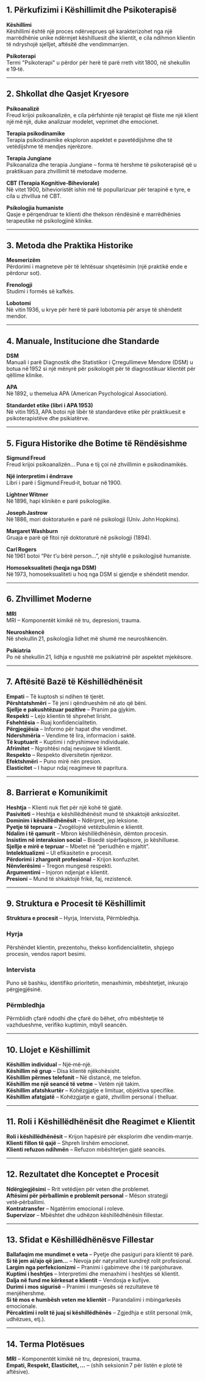 ## 1. Përkufizimi i Këshillimit dhe Psikoterapisë
**Këshillimi**  
Këshillimi është një proces ndërveprues që karakterizohet nga një marrëdhënie unike ndërmjet këshilluesit dhe klientit, e cila ndihmon klientin të ndryshojë sjelljet, aftësitë dhe vendimmarrjen.

**Psikoterapi**  
Termi "Psikoterapi" u përdor për herë të parë rreth vitit 1800, në shekullin e 19‑të.

---

## 2. Shkollat dhe Qasjet Kryesore
**Psikoanalizë**  
Freud krijoi psikoanalizën, e cila përfshinte një terapist që fliste me një klient një më një, duke analizuar modelet, veprimet dhe emocionet.

**Terapia psikodinamike**  
Terapia psikodinamike eksploron aspektet e pavetëdijshme dhe të vetëdijshme të mendjes njerëzore.

**Terapia Jungiane**  
Psikoanaliza dhe terapia Jungiane – forma të hershme të psikoterapisë që u praktikuan para zhvillimit të metodave moderne.

**CBT (Terapia Kognitive‑Biheviorale)**  
Në vitet 1900, bihevioristët ishin më të popullarizuar për terapinë e tyre, e cila u zhvillua në CBT.

**Psikologjia humaniste**  
Qasje e përqendruar te klienti dhe thekson rëndësinë e marrëdhënies terapeutike në psikologjinë klinike.

---

## 3. Metoda dhe Praktika Historike
**Mesmerizëm**  
Përdorimi i magneteve për të lehtësuar shqetësimin (një praktikë ende e përdorur sot).

**Frenologji**  
Studimi i formës së kafkës.

**Lobotomi**  
Në vitin 1936, u krye për herë të parë lobotomia për arsye të shëndetit mendor.

---

## 4. Manuale, Institucione dhe Standarde
**DSM**  
Manuali i parë Diagnostik dhe Statistikor i Çrregullimeve Mendore (DSM) u botua në 1952 si një mënyrë për psikologët për të diagnostikuar klientët për qëllime klinike.

**APA**  
Në 1892, u themelua APA (American Psychological Association).

**Standardet etike (libri i APA 1953)**  
Në vitin 1953, APA botoi një libër të standardeve etike për praktikuesit e psikoterapistëve dhe psikiatërve.

---

## 5. Figura Historike dhe Botime të Rëndësishme
**Sigmund Freud**  
Freud krijoi psikoanalizën… Puna e tij çoi në zhvillimin e psikodinamikës.

**Një interpretim i ëndrrave**  
Libri i parë i Sigmund Freud‑it, botuar në 1900.

**Lightner Witmer**  
Në 1896, hapi klinikën e parë psikologjike.

**Joseph Jastrow**  
Në 1886, mori doktoraturën e parë në psikologji (Univ. John Hopkins).

**Margaret Washburn**  
Gruaja e parë që fitoi një doktoraturë në psikologji (1894).

**Carl Rogers**  
Në 1961 botoi “Për t’u bërë person…”, një shtyllë e psikologjisë humaniste.

**Homoseksualiteti (heqja nga DSM)**  
Në 1973, homoseksualiteti u hoq nga DSM si gjendje e shëndetit mendor.

---

## 6. Zhvillimet Moderne
**MRI**  
MRI – Komponentët kimikë në tru, depresioni, trauma.

**Neuroshkencë**  
Në shekullin 21, psikologjia lidhet më shumë me neuroshkencën.

**Psikiatria**  
Po në shekullin 21, lidhja e ngushtë me psikiatrinë për aspektet mjekësore.

---

## 7. Aftësitë Bazë të Këshillëdhënësit
**Empati** – Të kuptosh si ndihen të tjerët.  
**Përshtatshmëri** – Të jeni i qëndrueshëm në ato që bëni.  
**Sjellje e pakushtëzuar pozitive** – Pranim pa gjykim.  
**Respekti** – Lejo klientin të shprehet lirisht.  
**Fshehtësia** – Ruaj konfidencialitetin.  
**Përgjegjësia** – Informo për hapat dhe vendimet.  
**Ndershmëria** – Vendime të lira, informacion i saktë.  
**Të kuptuarit** – Kuptimi i ndryshimeve individuale.  
**Afrimitet** – Ngrohtësi ndaj nevojave të klientit.  
**Respekto** – Respekto diversitetin njerëzor.  
**Efektshmëri** – Puno mirë nën presion.  
**Elasticitet** – I hapur ndaj reagimeve të papritura.

---

## 8. Barrierat e Komunikimit
**Heshtja** – Klienti nuk flet për një kohë të gjatë.  
**Pasiviteti** – Heshtja e këshillëdhënësit mund të shkaktojë anksiozitet.  
**Dominim i këshillëdhënësit** – Ndërpret, jep leksione.  
**Pyetje të tepruara** – Zvogëlojnë vetëzbulimin e klientit.  
**Ndalim i të qamurit** – Mbron këshillëdhënësin, dëmton procesin.  
**Insistim në interaksion social** – Bisedë sipërfaqësore, jo këshilluese.  
**Sjellje e mirë e tepruar** – Mbetet në “periudhën e mjaltit”.  
**Intelektualizmi** – Ul efikasitetin e procesit.  
**Përdorimi i zhargonit profesional** – Krijon konfuzitet.  
**Nënvlerësimi** – Tregon mungesë respekti.  
**Argumentimi** – Injoron ndjenjat e klientit.  
**Presioni** – Mund të shkaktojë frikë, faj, rezistencë.

---

## 9. Struktura e Procesit të Këshillimit
**Struktura e procesit** – Hyrja, Intervista, Përmbledhja.

### Hyrja  
Përshëndet klientin, prezentohu, thekso konfidencialitetin, shpjego procesin, vendos raport besimi.

### Intervista  
Puno së bashku, identifiko prioritetin, menaxhimin, mbështetjet, inkurajo përgjegjësinë.

### Përmbledhja  
Përmblidh çfarë ndodhi dhe çfarë do bëhet, ofro mbështetje të vazhdueshme, verifiko kuptimin, mbyll seancën.

---

## 10. Llojet e Këshillimit
**Këshillim individual** – Një‑më‑një.  
**Këshillim në grup** – Disa klientë njëkohësisht.  
**Këshillim përmes telefonit** – Në distancë, me telefon.  
**Këshillim me një seancë të vetme** – Vetëm një takim.  
**Këshillim afatshkurtër** – Kohëzgjatje e limituar, objektiva specifike.  
**Këshillim afatgjatë** – Kohëzgjatje e gjatë, zhvillim personal i thelluar.

---

## 11. Roli i Këshillëdhënësit dhe Reagimet e Klientit
**Roli i këshillëdhënësit** – Krijon hapësirë për eksplorim dhe vendim‑marrje.  
**Klienti fillon të qajë** – Shpreh lirshëm emocionet.  
**Klienti refuzon ndihmën** – Refuzon mbështetjen gjatë seancës.

---

## 12. Rezultatet dhe Konceptet e Procesit
**Ndërgjegjësimi** – Rrit vetëdijen për veten dhe problemet.  
**Aftësimi për përballimin e problemit personal** – Mëson strategji vetë‑përballimi.  
**Kontratransfer** – Ngatërrim emocional i roleve.  
**Supervizor** – Mbështet dhe udhëzon këshillëdhënësin fillestar.

---

## 13. Sfidat e Këshillëdhënësve Fillestar
**Ballafaqim me mundimet e veta** – Pyetje dhe pasiguri para klientit të parë.  
**Si të jem ai/ajo që jam…** – Nevoja për natyralitet kundrejt rolit profesional.  
**Largim nga perfekcionizmi** – Pranimi i gabimeve dhe i të panjohurave.  
**Kuptimi i heshtjes** – Interpretimi dhe menaxhimi i heshtjes së klientit.  
**Dalja në fund me kërkesat e klientit** – Vendosja e kufijve.  
**Durimi i mos sigurisë** – Pranimi i mungesës së rezultateve të menjëhershme.  
**Si të mos e humbësh veten me klientët** – Parandalimi i mbingarkesës emocionale.  
**Përcaktimi i rolit të juaj si këshillëdhënës** – Zgjedhja e stilit personal (mik, udhëzues, etj.).

---

## 14. Terma Plotësues
**MRI** – Komponentët kimikë në tru, depresioni, trauma.  
**Empati, Respekt, Elasticitet, …** – (shih seksionin 7 për listën e plotë të aftësive).